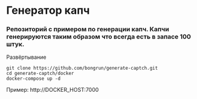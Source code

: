 # Генератор капч

### Репозиторий с примером по генерации капч. Капчи генерируются таким образом что всегда есть в запасе 100 штук.

Развёртывание
```
git clone https://github.com/bongrun/generate-captch.git
cd generate-captch/docker
docker-compose up -d
```

Пример: http://DOCKER_HOST:7000
